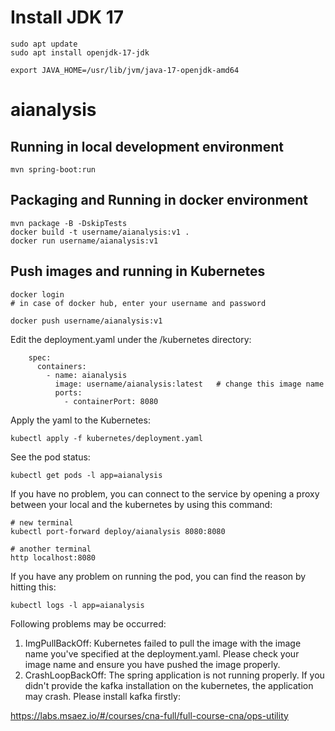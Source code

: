 # Install JDK 17

```
sudo apt update  
sudo apt install openjdk-17-jdk

export JAVA_HOME=/usr/lib/jvm/java-17-openjdk-amd64
```

# aianalysis

## Running in local development environment

```
mvn spring-boot:run
```

## Packaging and Running in docker environment

```
mvn package -B -DskipTests
docker build -t username/aianalysis:v1 .
docker run username/aianalysis:v1
```

## Push images and running in Kubernetes

```
docker login 
# in case of docker hub, enter your username and password

docker push username/aianalysis:v1
```

Edit the deployment.yaml under the /kubernetes directory:
```
    spec:
      containers:
        - name: aianalysis
          image: username/aianalysis:latest   # change this image name
          ports:
            - containerPort: 8080

```

Apply the yaml to the Kubernetes:
```
kubectl apply -f kubernetes/deployment.yaml
```

See the pod status:
```
kubectl get pods -l app=aianalysis
```

If you have no problem, you can connect to the service by opening a proxy between your local and the kubernetes by using this command:
```
# new terminal
kubectl port-forward deploy/aianalysis 8080:8080

# another terminal
http localhost:8080
```

If you have any problem on running the pod, you can find the reason by hitting this:
```
kubectl logs -l app=aianalysis
```

Following problems may be occurred:

1. ImgPullBackOff:  Kubernetes failed to pull the image with the image name you've specified at the deployment.yaml. Please check your image name and ensure you have pushed the image properly.
1. CrashLoopBackOff: The spring application is not running properly. If you didn't provide the kafka installation on the kubernetes, the application may crash. Please install kafka firstly:

https://labs.msaez.io/#/courses/cna-full/full-course-cna/ops-utility


